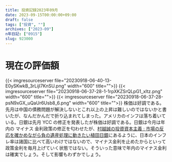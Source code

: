 ```yaml
---
title: 投資記録2023年09月
date: 2023-09-15T00:00:00+09:00
draft: false
tags: ["投資", ""]
archives: ["2023-09"]
n年日記: ["0915"]
slug: 923000
---
```


# 現在の評価額

{{< imgresourceserver file="20230918-06-40-13-E0ySKwkB_3rLijI7KnSU.png" width="600" title="">}}
{{< imgresourceserver file="20230918-06-37-28-1-1rpXKZSrQLpG1_xItz.png" width="600" title="">}}
{{< imgresourceserver file="20230918-06-37-28-psN9xGX_uQaUr6Usb8_6.png" width="600" title="">}}
株価は好調である。先月は中国の債務問題が解決しないとこれ以上の上昇は難しいのではないかと書いたが、なんだかんだで折り込まれてしまった。アメリカのインフは落ち着いている。日銀は先月 YCC の修正を発表したが株価は好調である。日銀は今月は年内の マイナス 金利政策の修正を匂わせたが、[村越誠の投資資本主義 : 市場の反応を確かめながら負の遺産処理に動きたい植田日銀](https://muragoe-makoto.blog.jp/archives/87760093.html)にあるように、日本のインフレ率は諸国に比べて高いわけではないので、マイナス金利を止めたからといって政策金利を毎月上げていく状態ではない。そういった意味で年内のマイナス金利は確実でしょう。そして影響もわずかでしょう。
